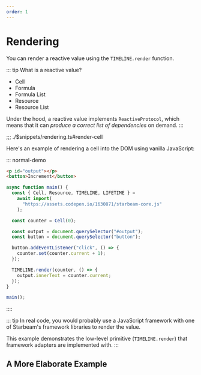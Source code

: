 ```yaml
---
order: 1
---
```


# Rendering

You can render a reactive value using the `TIMELINE.render` function.

::: tip What is a reactive value?

- Cell
- Formula
- Formula List
- Resource
- Resource List

Under the hood, a reactive value implements `ReactiveProtocol`, which means that it can _produce a correct
list of dependencies_ on demand.
:::

;;; ./$snippets/rendering.ts#render-cell

Here's an example of rendering a cell into the DOM using vanilla JavaScript:

::: normal-demo

```html
<p id="output"></p>
<button>Increment</button>
```

```js
async function main() {
  const { Cell, Resource, TIMELINE, LIFETIME } =
    await import(
      "https://assets.codepen.io/1630871/starbeam-core.js"
    );

  const counter = Cell(0);

  const output = document.querySelector("#output");
  const button = document.querySelector("button");

  button.addEventListener("click", () => {
    counter.set(counter.current + 1);
  });

  TIMELINE.render(counter, () => {
    output.innerText = counter.current;
  });
}

main();
```

::::

::: tip
In real code, you would probably use a JavaScript framework with one of Starbeam's framework
libraries to render the value.

This example demonstrates the low-level primitive (`TIMELINE.render`)
that framework adapters are implemented with.
:::

## A More Elaborate Example
